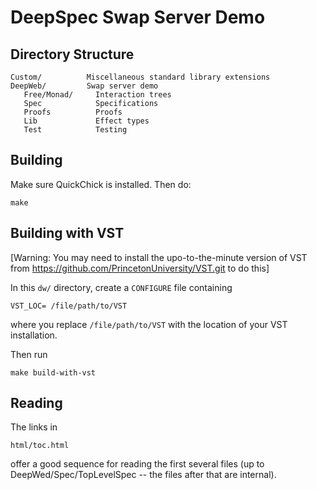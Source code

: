 DeepSpec Swap Server Demo
=========================

Directory Structure
-------------------

    Custom/          Miscellaneous standard library extensions
    DeepWeb/         Swap server demo
       Free/Monad/     Interaction trees 
       Spec            Specifications     
       Proofs          Proofs
       Lib             Effect types
       Test            Testing

Building
--------

Make sure QuickChick is installed.  Then do:

    make

Building with VST
-----------------

[Warning: You may need to install the upo-to-the-minute version of VST 
from https://github.com/PrincetonUniversity/VST.git to do this]

In this `dw/` directory, create a `CONFIGURE` file containing

    VST_LOC= /file/path/to/VST

where you replace `/file/path/to/VST` with the location of your VST
installation.

Then run

    make build-with-vst

Reading
-------

The links in 

    html/toc.html

offer a good sequence for reading the first several files (up to
DeepWed/Spec/TopLevelSpec -- the files after that are internal).

